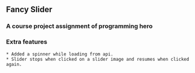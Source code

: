 ## Fancy Slider
### A course project assignment of programming hero
### Extra features
    * Added a spinner while loading from api.
    * Slider stops when clicked on a slider image and resumes when clicked again.